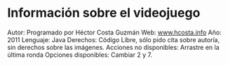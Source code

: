 Información sobre el videojuego
===============================
Autor: Programado por Héctor Costa Guzmán
Web: www.hcosta.info
Año: 2011
Lenguaje: Java
Derechos: Código Libre, sólo pido cita sobre autoría, sin derechos sobre las imágenes.
Acciones no disponibles: Arrastre en la última ronda
Opciones disponibles: Cambiar 2 y 7.